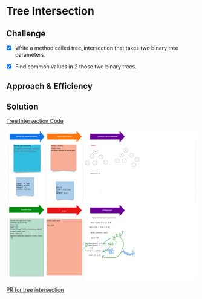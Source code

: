 # Tree Intersection

## Challenge

-[x] Write a method called tree_intersection that takes two binary tree parameters.

-[x] Find common values in 2 those two binary trees.

## Approach & Efficiency



## Solution

[Tree Intersection Code](/home/nyx/projects/codefellows/data-structures-and-algorithms/python/hashtable/hashtable.py)

![Tree Intersection Whiteboard](../assets/CodeChallenge_32.png)

[PR for tree intersection](https://github.com/NyxofDarkness/data-structures-and-algorithms/pull/51)